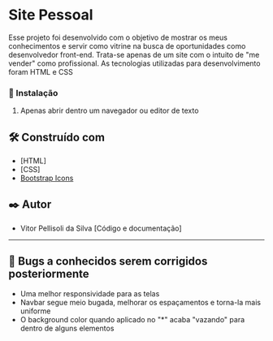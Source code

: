 
# Site Pessoal

Esse projeto foi desenvolvido com o objetivo de mostrar os meus conhecimentos e servir como vitrine na busca de oportunidades como desenvolvedor front-end.
Trata-se apenas de um site com o intuito de "me vender" como profissional.
As tecnologias utilizadas para desenvolvimento foram HTML e CSS


### 🔧 Instalação

1. Apenas abrir dentro um navegador ou editor de texto

## 🛠️ Construído com

- [HTML]
- [CSS]
- [Bootstrap Icons](https://icons.getbootstrap.com)

## ✒️ Autor

- Vitor Pellisoli da Silva [Código e documentação]

---
 ## 🔧 Bugs a conhecidos serem corrigidos posteriormente 

   - Uma melhor responsividade para as telas
   - Navbar segue meio bugada, melhorar os espaçamentos e torna-la mais uniforme
   - O background color quando aplicado no "*" acaba "vazando" para dentro de alguns elementos